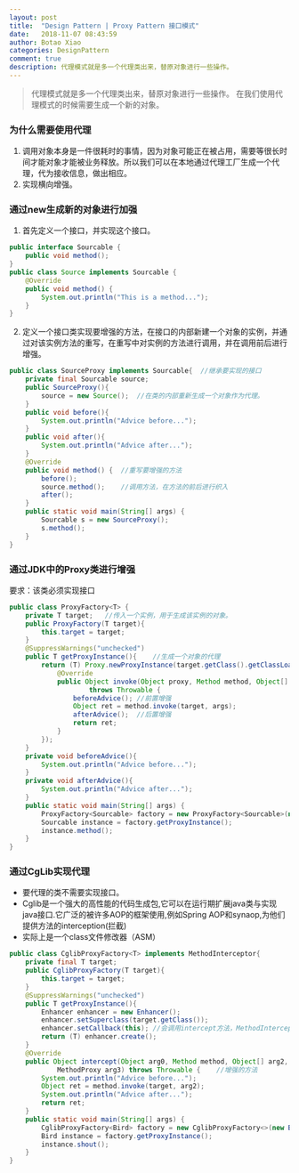 ```yaml
---
layout: post
title:  "Design Pattern | Proxy Pattern 接口模式"
date:   2018-11-07 08:43:59
author: Botao Xiao
categories: DesignPattern
comment: true
description: 代理模式就是多一个代理类出来，替原对象进行一些操作。
---
```

> 代理模式就是多一个代理类出来，替原对象进行一些操作。
> 在我们使用代理模式的时候需要生成一个新的对象。

### 为什么需要使用代理
1. 调用对象本身是一件很耗时的事情，因为对象可能正在被占用，需要等很长时间才能对象才能被业务释放。所以我们可以在本地通过代理工厂生成一个代理，代为接收信息，做出相应。
2. 实现横向增强。

### 通过new生成新的对象进行加强
1. 首先定义一个接口，并实现这个接口。
```Java
public interface Sourcable {
	public void method();
}
public class Source implements Sourcable {
	@Override
	public void method() {
		System.out.println("This is a method...");
	}
}
```

2. 定义一个接口类实现要增强的方法，在接口的内部新建一个对象的实例，并通过对该实例方法的重写，在重写中对实例的方法进行调用，并在调用前后进行增强。
```Java
public class SourceProxy implements Sourcable{	//继承要实现的接口
	private final Sourcable source;
	public SourceProxy(){
		source = new Source();	//在类的内部重新生成一个对象作为代理。
	}
	public void before(){
		System.out.println("Advice before...");
	}
	public void after(){
		System.out.println("Advice after...");
	}
	@Override
	public void method() {	//重写要增强的方法
		before();
		source.method();	//调用方法，在方法的前后进行织入
		after();
	}
	public static void main(String[] args) {
		Sourcable s = new SourceProxy();
		s.method();
	}
}
```

### 通过JDK中的Proxy类进行增强
要求：该类必须实现接口
```Java
public class ProxyFactory<T> {
	private T target;	//传入一个实例，用于生成该实例的对象。
	public ProxyFactory(T target){
		this.target = target;
	}
	@SuppressWarnings("unchecked")
	public T getProxyInstance(){	//生成一个对象的代理
		return (T) Proxy.newProxyInstance(target.getClass().getClassLoader(), target.getClass().getInterfaces(), new InvocationHandler() {
			@Override
			public Object invoke(Object proxy, Method method, Object[] args)
					throws Throwable {
				beforeAdvice();	//前置增强
				Object ret = method.invoke(target, args);
				afterAdvice();	//后置增强
				return ret;
			}
		});
	}
	private void beforeAdvice(){
		System.out.println("Advice before...");
	}
	private void afterAdvice(){
		System.out.println("Advice after...");
	}
	public static void main(String[] args) {
		ProxyFactory<Sourcable> factory = new ProxyFactory<Sourcable>(new Source());
		Sourcable instance = factory.getProxyInstance();
		instance.method();
	}
}
```

### 通过CgLib实现代理
* 要代理的类不需要实现接口。
* Cglib是一个强大的高性能的代码生成包,它可以在运行期扩展java类与实现java接口.它广泛的被许多AOP的框架使用,例如Spring AOP和synaop,为他们提供方法的interception(拦截)
* 实际上是一个class文件修改器（ASM）
```Java
public class CglibProxyFactory<T> implements MethodInterceptor{
	private final T target;
	public CglibProxyFactory(T target){
		this.target = target;
	}
	@SuppressWarnings("unchecked")
	public T getProxyInstance(){
		Enhancer enhancer = new Enhancer();
		enhancer.setSuperclass(target.getClass());
		enhancer.setCallback(this);	//会调用intercept方法，MethodInterceptor实现了Callback方法，enhancer会生成一个代理对象，在对方法进行调用的时候，会使用intercept方法对方法进行横向增强。
		return (T) enhancer.create();
	}
	@Override
	public Object intercept(Object arg0, Method method, Object[] arg2,
			MethodProxy arg3) throws Throwable {	//增强的方法
		System.out.println("Advice before...");
		Object ret = method.invoke(target, arg2);
		System.out.println("Advice after...");
		return ret;
	}
	public static void main(String[] args) {
		CglibProxyFactory<Bird> factory = new CglibProxyFactory<>(new Bird());
		Bird instance = factory.getProxyInstance();
		instance.shout();
	}
}
```
